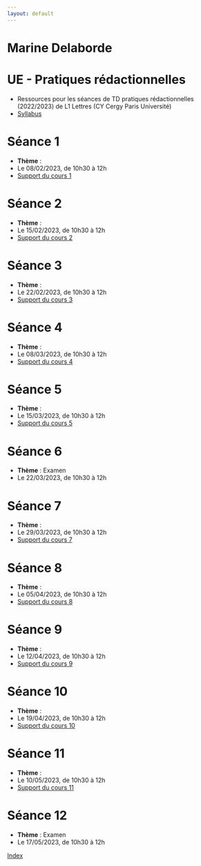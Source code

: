```yaml
---
layout: default
---
```


#  Marine Delaborde

# UE - Pratiques rédactionnelles
- Ressources pour les séances de TD pratiques rédactionnelles (2022/2023) de L1 Lettres (CY Cergy Paris Université)
- [Syllabus](files/cours/pratiques-redactionnelles/Syllabus-PR-22-23.pdf)

# Séance 1
- **Thème** : 
- Le 08/02/2023, de 10h30 à 12h
- [Support du cours 1](files/cours/pratiques-redactionnelles/cours1.pdf)

# Séance 2
- **Thème** : 
- Le 15/02/2023, de 10h30 à 12h
- [Support du cours 2](files/cours/pratiques-redactionnelles/cours2.pdf)

# Séance 3
- **Thème** : 
- Le 22/02/2023, de 10h30 à 12h
- [Support du cours 3](files/cours/pratiques-redactionnelles/cours3.pdf)

# Séance 4
- **Thème** : 
- Le 08/03/2023, de 10h30 à 12h
- [Support du cours 4](files/cours/pratiques-redactionnelles/cours4.pdf)

# Séance 5
- **Thème** : 
- Le 15/03/2023, de 10h30 à 12h
- [Support du cours 5](files/cours/pratiques-redactionnelles/cours5.pdf)

# Séance 6
- **Thème** : Examen
- Le 22/03/2023, de 10h30 à 12h

# Séance 7
- **Thème** : 
- Le 29/03/2023, de 10h30 à 12h
- [Support du cours 7](files/cours/pratiques-redactionnelles/cours7.pdf)

# Séance 8
- **Thème** : 
- Le 05/04/2023, de 10h30 à 12h
- [Support du cours 8](files/cours/pratiques-redactionnelles/cours8.pdf)

# Séance 9
- **Thème** : 
- Le 12/04/2023, de 10h30 à 12h
- [Support du cours 9](files/cours/pratiques-redactionnelles/cours9.pdf)

# Séance 10
- **Thème** : 
- Le 19/04/2023, de 10h30 à 12h
- [Support du cours 10](files/cours/pratiques-redactionnelles/cours10.pdf)

# Séance 11
- **Thème** : 
- Le 10/05/2023, de 10h30 à 12h
- [Support du cours 11](files/cours/pratiques-redactionnelles/cours11.pdf)

# Séance 12
- **Thème** : Examen
- Le 17/05/2023, de 10h30 à 12h

[Index](./)